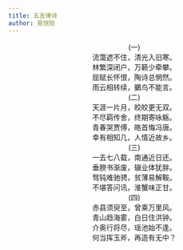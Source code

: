 ```yaml
---
title: 五言律诗
author: 易悦阳
---
```

<center>(一)</center>
<center>流霭遮不住，清光入旧寒。</center>
<center>林繁深闭户，万籁少牵攀。</center>
<center>屈赋长怀恨，陶诗总惘然。</center>
<center>雨云相转续，鵩鸟不能言。</center>

<center>(二)</center>
<center>天涯一片月，皎皎更无双。</center>
<center>不尽羁传舍，终期寄咏觞。</center>
<center>青春哭贾傅，皓首悔冯唐。</center>
<center>幸有相知几，人情近故乡。</center>

<center>(三)</center>
<center>一去七八载，南通近日还。</center>
<center>垂腴书渐废，辍业体犹胖。</center>
<center>驽钝难驰骋，贫薄易解鞍。</center>
<center>不堪答问讯，淮蟹味正甘。</center>

<center>(四)</center>
<center>赤县须臾至，曾乘万里风。</center>
<center>青山趋海雾，白日住洪钟。</center>
<center>介奥行将尽，瑶池始不逢。</center>
<center>何当挥玉斧，再造有无中？</center>

